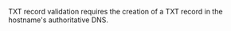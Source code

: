 ---
---

TXT record validation requires the creation of a TXT record in the hostname's authoritative DNS.
